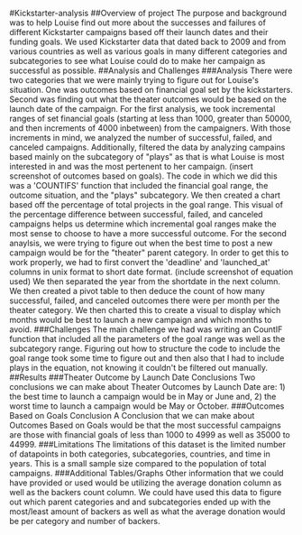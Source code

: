 #Kickstarter-analysis
##Overview of project
  The purpose and background was to help Louise find out more about the successes and failures of different Kickstarter campaigns based off their launch dates and their funding goals. We used Kickstarter data that dated back to 2009 and from various countries as well as various goals in many different categories and subcategories to see what Louise could do to make her campaign as successful as possible. 
##Analysis and Challenges
  ###Analysis
    There were two categories that we were mainly trying to figure out for Louise's situation. One was outcomes based on financial goal set by the kickstarters. Second was finding out what the theater outcomes would be based on the launch date of the campaign. 
    For the first analysis, we took incremental ranges of set financial goals (starting at less than 1000, greater than 50000, and then increments of 4000 inbetween) from the campaigners. With those increments in mind, we analyzed the number of successful, failed, and canceled campaigns. Additionally, filtered the data by analyzing campains based mainly on the subcategory of "plays" as that is what Louise is most interested in and was the most pertenent to her campaign. (insert screenshot of outcomes based on goals). The code in which we did this was a 'COUNTIFS' function that included the financial goal range, the outcome situation, and the "plays" subcategory. We then created a chart based off the percentage of total projects in the goal range. This visual of the percentage difference between successful, failed, and canceled campaigns helps us determine which incremental goal ranges make the most sense to choose to have a more successful outcome. 
    For the second anaylsis, we were trying to figure out when the best time to post a new campaign would be for the "theater" parent category. In order to get this to work properly, we had to first convert the 'deadline' and 'launched_at' columns in unix format to short date format. (include screenshot of equation used) We then separated the year from the shortdate in the next column. We then created a pivot table to then deduce the count of how many successful, failed, and canceled outcomes there were per month per the theater category. We then charted this to create a visual to display which months would be best to launch a new campaign and which months to avoid. 
  ###Challenges
    The main challenge we had was writing an CountIF function that included all the parameters of the goal range was well as the subcategory range. Figuring out how to structure the code to include the goal range took some time to figure out and then also that I had to include plays in the equation, not knowing it couldn't be filtered out manually.
##Results
  ###Theater Outcome by Launch Date Conclusions
    Two conclusions we can make about Theater Outcomes by Launch Date are: 1) the best time to launch a campaign would be in May or June and, 2) the worst time to launch a campaign would be May or October.
  ###Outcomes Based on Goals Conclusion
    A Conclusion that we can make about Outcomes Based on Goals would be that the most successful campaigns are those with financial goals of less than 1000 to 4999 as well as 35000 to 44999.
  ###Limitations
    The limitations of this dataset is the limited number of datapoints in both categories, subcategories, countries, and time in years. This is a small sample size compared to the population of total campaigns.
  ###Additional Tables/Graphs
    Other information that we could have provided or used would be utilizing the average donation column as well as the backers count column. We could have used this data to figure out which parent categories and and subcategories ended up with the most/least amount of backers as well as what the average donation would be per category and number of backers.

